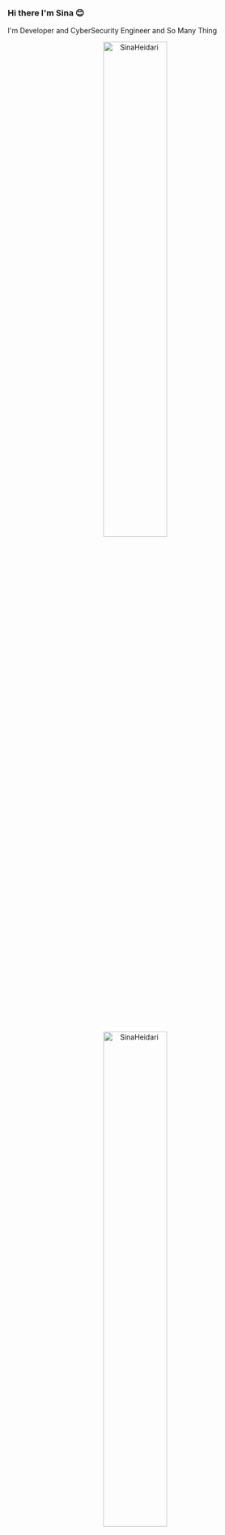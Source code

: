 ### Hi there I'm Sina 😊
I'm Developer and CyberSecurity Engineer and So Many Thing

<div align="center">
<img width="50%" src="https://github-readme-stats.vercel.app/api/top-langs/?username=Heidarisina&layout=compact&hide=TSQL&theme=dracula" alt="SinaHeidari" />
</div>
<div align="center">
<img width="50%" src="https://github-readme-stats.vercel.app/api?username=Heidarisina&show_icons=true&theme=dracula)" alt="SinaHeidari" />
</div>

![Anurag's GitHub stats](https://github-readme-stats.vercel.app/api/top-langs?username=anuraghazra&show_icons=true&theme=dracula)

![Anurag's GitHub stats](https://github-readme-stats.vercel.app/api?username=Heidarisina&show_icons=true&theme=dracula)
